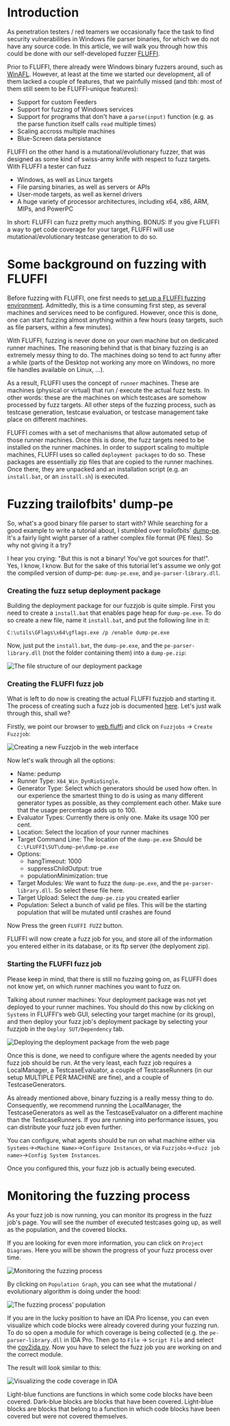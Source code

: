 <!---
Copyright 2017-2020 Siemens AG

Permission is hereby granted, free of charge, to any person obtaining a
copy of this software and associated documentation files (the
"Software"), to deal in the Software without restriction, including without
limitation the rights to use, copy, modify, merge, publish, distribute,
sublicense, and/or sell copies of the Software, and to permit persons to whom the
Software is furnished to do so, subject to the following conditions:

The above copyright notice and this permission notice shall be
included in all copies or substantial portions of the Software.

THE SOFTWARE IS PROVIDED "AS IS", WITHOUT WARRANTY OF ANY KIND, EXPRESS
OR IMPLIED, INCLUDING BUT NOT LIMITED TO THE WARRANTIES OF
MERCHANTABILITY, FITNESS FOR A PARTICULAR PURPOSE AND NONINFRINGEMENT. IN NO EVENT
SHALL THE AUTHORS OR COPYRIGHT HOLDERS BE LIABLE FOR ANY CLAIM, DAMAGES OR
OTHER LIABILITY, WHETHER IN AN ACTION OF CONTRACT, TORT OR OTHERWISE,
ARISING FROM, OUT OF OR IN CONNECTION WITH THE SOFTWARE OR THE USE OR OTHER
DEALINGS IN THE SOFTWARE.

Author(s): Thomas Riedmaier
-->

# Introduction
As penetration testers / red teamers we occasionally face the task to find security vulnerabilities in Windows file parser binaries, for which we do not have any source code. In this article, we will walk you through how this could be done with our self-developed fuzzer [FLUFFI](https://github.com/siemens/fluffi).

Prior to FLUFFI, there already were Windows binary fuzzers around, such as [WinAFL](https://github.com/googleprojectzero/winafl). However, at least at the time we started our development, all of them lacked a couple of features, that we painfully missed (and tbh: most of them still seem to be FLUFFI-unique features):

- Support for custom Feeders
- Support for fuzzing of Windows services
- Support for programs that don't have a `parse(input)` function (e.g. as the parse function itself calls `read` multiple times)
- Scaling accross multiple machines
- Blue-Screen data persistance

FLUFFI on the other hand is a mutational/evolutionary fuzzer, that was designed as some kind of swiss-army knife with respect to fuzz targets. With FLUFFI a tester can fuzz

-   Windows, as well as Linux targets
-   File parsing binaries, as well as servers or APIs
-   User-mode targets, as well as kernel drivers
-   A huge variety of processor architectures, including x64, x86, ARM, MIPs, and PowerPC

In short: FLUFFI can fuzz pretty much anything. BONUS: If you give FLUFFI a way to get code coverage for your target, FLUFFI will use mutational/evolutionary testcase generation to do so.

# Some background on fuzzing with FLUFFI
Before fuzzing with FLUFFI, one first needs to [set up a FLUFFI fuzzing environment](../../getting_started.md). Admittedly, this is a time consuming first step, as several machines and services need to be configured. However, once this is done, one can start fuzzing almost anything within a few hours (easy targets, such as file parsers, within a few minutes).

With FLUFFI, fuzzing is never done on your own machine but on dedicated runner machines. The reasoning behind that is that binary fuzzing is an extremely messy thing to do. The machines doing so tend to act funny after a while (parts of the Desktop not working any more on Windows, no more file handles available on Linux, ...).

As a result, FLUFFI uses the concept of `runner` machines. These are machines (physical or virtual) that run / execute the actual fuzz tests. In other words: these are the machines on which testcases are somehow processed by fuzz targets. All other steps of the fuzzing process, such as testcase generation, testcase evaluation, or testcase management take place on different machines.

FLUFFI comes with a set of mechanisms that allow automated setup of those runner machines. Once this is done, the fuzz targets need to be installed on the runner machines. In order to support scaling to multiple machines, FLUFFI uses so called `deployment packages` to do so. These packages are essentially zip files that are copied to the runner machines. Once there, they are unpacked and an installation script (e.g. an `install.bat`, or an `install.sh`) is executed.

# Fuzzing trailofbits' dump-pe
So, what's a good binary file parser to start with? While searching for a good example to write a tutorial about, I stumbled over trailofbits' [dump-pe](https://github.com/trailofbits/pe-parse/tree/master/dump-pe). It's a fairly light wight parser of a rather complex file format (PE files). So why not giving it a try?

I hear you crying: "But this is not a binary! You've got sources for that!". Yes, I know, I know. But for the sake of this tutorial let's assume we only got the compiled version of dump-pe: `dump-pe.exe`, and `pe-parser-library.dll`.

### Creating the fuzz setup deployment package
Building the deployment package for our fuzzjob is quite simple. First you need to create a `install.bat` that enables page heap for `dump-pe.exe`. To do so create a new file, name it `install.bat`, and put the following line in it:

```
C:\utils\GFlags\x64\gflags.exe /p /enable dump-pe.exe
```

Now, just put the `install.bat`, the `dump-pe.exe`, and the `pe-parser-library.dll` (not the folder containing them) into a `dump-pe.zip`:

![The file structure of our deployment package](deployment-package.png )

### Creating the FLUFFI fuzz job
What is left to do now is creating the actual FLUFFI fuzzjob and starting it. The process of creating such a fuzz job is documented [here](../../../docs/usage.md). Let's just walk through this, shall we?

Firstly, we point our browser to [web.fluffi](http://web.fluffi) and click on `Fuzzjobs` -> `Create Fuzzjob`:

![Creating a new Fuzzjob in the web interface](newFuzzjob.png)

Now let's walk through all the options:

-   Name: pedump
-   Runner Type: `X64_Win_DynRioSingle`.
-   Generator Type: Select which generators should be used how often. In our experience the smartest thing to do is using as many different generator types as possible, as they complement each other. Make sure that the usage percentage adds up to 100.
-   Evaluator Types: Currently there is only one. Make its usage 100 per cent.
-   Location: Select the location of your runner machines
-   Target Command Line: The location of the `dump-pe.exe` Should be `C:\FLUFFI\SUT\dump-pe\dump-pe.exe`
-   Options:
    -   hangTimeout: 1000
    -   suppressChildOutput: true
    -   populationMinimization: true
-   Target Modules: We want to fuzz the  `dump-pe.exe`, and the `pe-parser-library.dll`. So select these file here.
-   Target Upload: Select the `dump-pe.zip` you created earlier
-   Population: Select a bunch of valid pe files. This will be the starting population that will be mutated until crashes are found

Now Press the green `FLUFFI FUZZ` button.

FLUFFI will now create a fuzz job for you, and store all of the information you entered either in its database, or its ftp server (the deplyoment zip).

### Starting the FLUFFI fuzz job
Please keep in mind, that there is still no fuzzing going on, as FLUFFI does not know yet, on which runner machines you want to fuzz on. 

Talking about runner machines: Your deployment package was not yet deployed to your runner machines. You should do this now by clicking on `Systems` in FLUFFI's web GUI, selecting your target machine (or its group), and then deploy your fuzz job's deployment package by selecting your fuzzjob in the `Deploy SUT/Dependency` tab.

![Deploying the deployment package from the web page](deployPackageToSystem.png)

Once this is done, we need to configure where the agents needed by your fuzz job should be run. At the very least, each fuzz job requires a LocalManager, a TestcaseEvaluator, a couple of TestcaseRunners (in our setup MULTIPLE PER MACHINE are fine), and a couple of TestcaseGenerators.

As already mentioned above, binary fuzzing is a really messy thing to do. Consequently, we recommend running the LocalManager, the TestcaseGenerators as well as the TestcaseEvaluator on a different machine than the TestcaseRunners. If you are running into performance issues, you can distribute your fuzz job even further.

You can configure, what agents should be run on what machine either via `Systems`->`<Machine Name>`->`Configure Instances`, or via `Fuzzjobs`->`<Fuzz job name>`->`Config System Instances`.

Once you configured this, your fuzz job is actually being executed.

# Monitoring the fuzzing process
As your fuzz job is now running, you can monitor its progress in the fuzz job's page. You will see the number of executed testcases going up, as well as the population, and the covered blocks.

If you are looking for even more information, you can click on `Project Diagrams`. Here you will be shown the progress of your fuzz process over time. 

![Monitoring the fuzzing process](PerformanceGraphs.png)

By clicking on `Population Graph`, you can see what the mutational / evolutionary algorithm is doing under the hood:

![The fuzzing process' population](PopulationGraph.png)


If you are in the lucky position to have an IDA Pro license, you can even visualize which code blocks were already covered during your fuzzing run. To do so open a module for which coverage is being collected (e.g. the  `pe-parser-library.dll` in IDA Pro. Then go to `File` -> `Script File` and select the [cov2ida.py](../../../ida_scripts/cov2ida.py). Now you have to select the fuzz job you are working on and the correct module.

The result will look similar to this:

![Visualizing the code coverage in IDA](coverageInIDA.png)

Light-blue functions are functions in which some code blocks have been covered. Dark-blue blocks are blocks that have been covered. Light-blue blocks are blocks that belong to a function in which code blocks have been covered but were not covered themselves.

